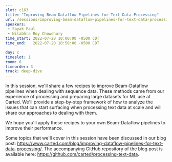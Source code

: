 ```yaml
---
slot: c163
title: "Improving Beam-Dataflow Pipelines for Text Data Processing"
url: /sessions/improving-beam-dataflow-pipelines-for-text-data-processing
speakers:
 - Sayak Paul
 - Nilabhra Roy Chowdhury
time_start: 2022-07-20 10:00:00 -0500 CDT
time_end:   2022-07-20 10:50:00 -0500 CDT

day: c
timeslot: 1
room: 6
timeorder: 3
track: deep-dive
---
```


In this session, we'll share a few recipes to improve Beam-Dataflow pipelines when dealing with sequence data. These methods came from our experience of processing and preparing large datasets for ML use at Carted. We'll provide a step-by-step framework of how to analyze the issues that can start surfacing when processing text data at scale and will share our approaches to dealing with them.
 
We hope you'll apply these recipes to your own Beam-Dataflow pipelines to improve their performance. 
 
Some topics that we'll cover in this session have been discussed in our blog post: https://www.carted.com/blog/improving-dataflow-pipelines-for-text-data-processing/. The accompanying GitHub repository of the blog post is available here: https://github.com/carted/processing-text-data.